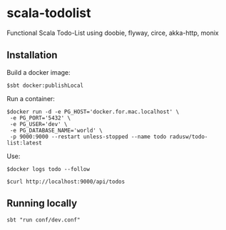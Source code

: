 # scala-todolist
Functional Scala Todo-List using doobie, flyway, circe, akka-http, monix

## Installation

Build a docker image:
```
$sbt docker:publishLocal
```

Run a container:
```
$docker run -d -e PG_HOST='docker.for.mac.localhost' \
 -e PG_PORT='5432' \
 -e PG_USER='dev' \
 -e PG_DATABASE_NAME='world' \
 -p 9000:9000 --restart unless-stopped --name todo radusw/todo-list:latest
```

Use:
```
$docker logs todo --follow

$curl http://localhost:9000/api/todos
```

## Running locally
```
sbt "run conf/dev.conf"
```